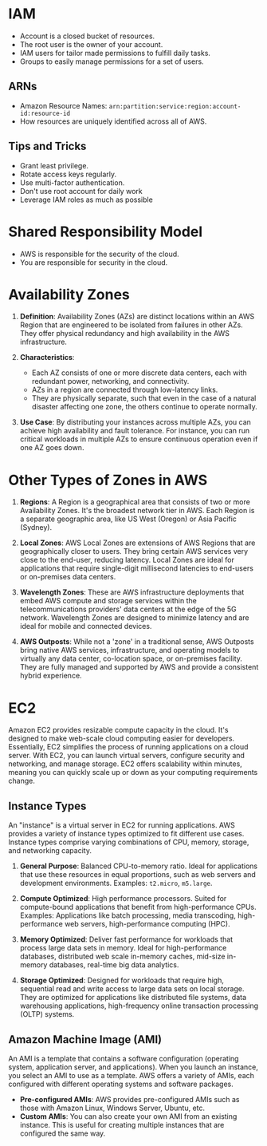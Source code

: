 # IAM

- Account is a closed bucket of resources.
- The root user is the owner of your account.
- IAM users for tailor made permissions to fulfill daily tasks.
- Groups to easily manage permissions for a set of users.

## ARNs

- Amazon Resource Names: `arn:partition:service:region:account-id:resource-id`
- How resources are uniquely identified across all of AWS.

## Tips and Tricks

- Grant least privilege.
- Rotate access keys regularly.
- Use multi-factor authentication.
- Don't use root account for daily work
- Leverage IAM roles as much as possible

# Shared Responsibility Model

- AWS is responsible for the security of the cloud.
- You are responsible for security in the cloud.

# Availability Zones

1. **Definition**: Availability Zones (AZs) are distinct locations within an AWS Region that are engineered to be isolated from failures in other AZs. They offer physical redundancy and high availability in the AWS infrastructure.

2. **Characteristics**:

   - Each AZ consists of one or more discrete data centers, each with redundant power, networking, and connectivity.
   - AZs in a region are connected through low-latency links.
   - They are physically separate, such that even in the case of a natural disaster affecting one zone, the others continue to operate normally.

3. **Use Case**: By distributing your instances across multiple AZs, you can achieve high availability and fault tolerance. For instance, you can run critical workloads in multiple AZs to ensure continuous operation even if one AZ goes down.

# Other Types of Zones in AWS

1. **Regions**: A Region is a geographical area that consists of two or more Availability Zones. It's the broadest network tier in AWS. Each Region is a separate geographic area, like US West (Oregon) or Asia Pacific (Sydney).

2. **Local Zones**: AWS Local Zones are extensions of AWS Regions that are geographically closer to users. They bring certain AWS services very close to the end-user, reducing latency. Local Zones are ideal for applications that require single-digit millisecond latencies to end-users or on-premises data centers.

3. **Wavelength Zones**: These are AWS infrastructure deployments that embed AWS compute and storage services within the telecommunications providers' data centers at the edge of the 5G network. Wavelength Zones are designed to minimize latency and are ideal for mobile and connected devices.

4. **AWS Outposts**: While not a 'zone' in a traditional sense, AWS Outposts bring native AWS services, infrastructure, and operating models to virtually any data center, co-location space, or on-premises facility. They are fully managed and supported by AWS and provide a consistent hybrid experience.

# EC2

Amazon EC2 provides resizable compute capacity in the cloud. It's designed to make web-scale cloud computing easier for developers. Essentially, EC2 simplifies the process of running applications on a cloud server. With EC2, you can launch virtual servers, configure security and networking, and manage storage. EC2 offers scalability within minutes, meaning you can quickly scale up or down as your computing requirements change.

## Instance Types

An "instance" is a virtual server in EC2 for running applications. AWS provides a variety of instance types optimized to fit different use cases. Instance types comprise varying combinations of CPU, memory, storage, and networking capacity.

1. **General Purpose**: Balanced CPU-to-memory ratio. Ideal for applications that use these resources in equal proportions, such as web servers and development environments. Examples: `t2.micro`, `m5.large`.

2. **Compute Optimized**: High performance processors. Suited for compute-bound applications that benefit from high-performance CPUs. Examples: Applications like batch processing, media transcoding, high-performance web servers, high-performance computing (HPC).

3. **Memory Optimized**: Deliver fast performance for workloads that process large data sets in memory. Ideal for high-performance databases, distributed web scale in-memory caches, mid-size in-memory databases, real-time big data analytics.

4. **Storage Optimized**: Designed for workloads that require high, sequential read and write access to large data sets on local storage. They are optimized for applications like distributed file systems, data warehousing applications, high-frequency online transaction processing (OLTP) systems.

## Amazon Machine Image (AMI)

An AMI is a template that contains a software configuration (operating system, application server, and applications). When you launch an instance, you select an AMI to use as a template. AWS offers a variety of AMIs, each configured with different operating systems and software packages.

- **Pre-configured AMIs**: AWS provides pre-configured AMIs such as those with Amazon Linux, Windows Server, Ubuntu, etc.
- **Custom AMIs**: You can also create your own AMI from an existing instance. This is useful for creating multiple instances that are configured the same way.
